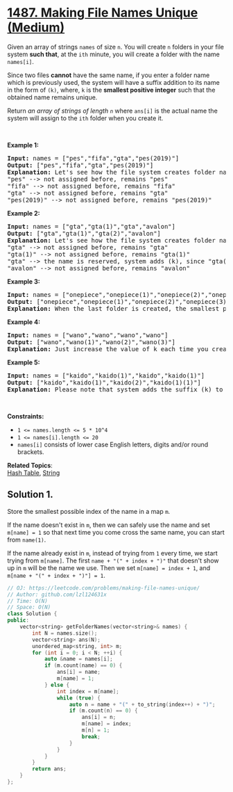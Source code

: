 # [1487. Making File Names Unique (Medium)](https://leetcode.com/problems/making-file-names-unique/)

<p>Given an array of strings <code>names</code> of size <code>n</code>. You will create <code>n</code> folders in your file system <strong>such that</strong>, at the <code>ith</code> minute, you will create a folder with the name <code>names[i]</code>.</p>

<p>Since two files <strong>cannot</strong> have the same name, if you enter a folder name which is previously used,&nbsp;the system&nbsp;will have a suffix&nbsp;addition to its name in the form of <code>(k)</code>,&nbsp;where,&nbsp;<code>k</code> is the <strong>smallest positive integer</strong> such that the obtained name remains unique.</p>

<p>Return <em>an array of strings of length <code>n</code></em> where <code>ans[i]</code> is the actual name the system will assign to the <code>ith</code> folder when you create it.</p>

<p>&nbsp;</p>
<p><strong>Example 1:</strong></p>

<pre><strong>Input:</strong> names = ["pes","fifa","gta","pes(2019)"]
<strong>Output:</strong> ["pes","fifa","gta","pes(2019)"]
<strong>Explanation:</strong> Let's see how the file system creates folder names:
"pes" --&gt; not assigned before, remains "pes"
"fifa" --&gt; not assigned before, remains "fifa"
"gta" --&gt; not assigned before, remains "gta"
"pes(2019)" --&gt; not assigned before, remains "pes(2019)"
</pre>

<p><strong>Example 2:</strong></p>

<pre><strong>Input:</strong> names = ["gta","gta(1)","gta","avalon"]
<strong>Output:</strong> ["gta","gta(1)","gta(2)","avalon"]
<strong>Explanation:</strong> Let's see how the file system creates folder names:
"gta" --&gt; not assigned before, remains "gta"
"gta(1)" --&gt; not assigned before, remains "gta(1)"
"gta" --&gt; the name is reserved, system adds (k), since "gta(1)" is also reserved, systems put k = 2. it becomes "gta(2)"
"avalon" --&gt; not assigned before, remains "avalon"
</pre>

<p><strong>Example 3:</strong></p>

<pre><strong>Input:</strong> names = ["onepiece","onepiece(1)","onepiece(2)","onepiece(3)","onepiece"]
<strong>Output:</strong> ["onepiece","onepiece(1)","onepiece(2)","onepiece(3)","onepiece(4)"]
<strong>Explanation:</strong> When the last folder is created, the smallest positive valid k is 4, and it becomes "onepiece(4)".
</pre>

<p><strong>Example 4:</strong></p>

<pre><strong>Input:</strong> names = ["wano","wano","wano","wano"]
<strong>Output:</strong> ["wano","wano(1)","wano(2)","wano(3)"]
<strong>Explanation:</strong> Just increase the value of k each time you create folder "wano".
</pre>

<p><strong>Example 5:</strong></p>

<pre><strong>Input:</strong> names = ["kaido","kaido(1)","kaido","kaido(1)"]
<strong>Output:</strong> ["kaido","kaido(1)","kaido(2)","kaido(1)(1)"]
<strong>Explanation:</strong> Please note that system adds the suffix (k) to current name even it contained the same suffix before.
</pre>

<p>&nbsp;</p>
<p><strong>Constraints:</strong></p>

<ul>
	<li><code>1 &lt;= names.length &lt;= 5 * 10^4</code></li>
	<li><code>1 &lt;= names[i].length &lt;= 20</code></li>
	<li><code>names[i]</code> consists of lower case English letters, digits and/or round brackets.</li>
</ul>

**Related Topics**:  
[Hash Table](https://leetcode.com/tag/hash-table/), [String](https://leetcode.com/tag/string/)

## Solution 1.

Store the smallest possible index of the name in a map `m`.

If the name doesn't exist in `m`, then we can safely use the name and set `m[name] = 1` so that next time you come cross the same name, you can start from `name(1)`.

If the name already exist in `m`, instead of trying from `1` every time, we start trying from `m[name]`. The first `name + "(" + index + ")"` that doesn't show up in `m` will be the name we use. Then we set `m[name] = index + 1`, and `m[name + "(" + index + ")"] = 1`.

```cpp
// OJ: https://leetcode.com/problems/making-file-names-unique/
// Author: github.com/lzl124631x
// Time: O(N)
// Space: O(N)
class Solution {
public:
    vector<string> getFolderNames(vector<string>& names) {
        int N = names.size();
        vector<string> ans(N);
        unordered_map<string, int> m;
        for (int i = 0; i < N; ++i) {
            auto &name = names[i];
            if (m.count(name) == 0) {
                ans[i] = name;
                m[name] = 1;
            } else {
                int index = m[name];
                while (true) {
                    auto n = name + "(" + to_string(index++) + ")";
                    if (m.count(n) == 0) {
                        ans[i] = n;
                        m[name] = index;
                        m[n] = 1;
                        break;
                    }
                }
            }
        }
        return ans;
    }
};
```